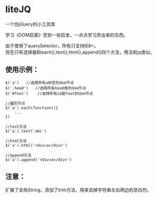 # liteJQ
一个仿jQuery的小工具库

学习《DOM启蒙》受到一些启发，一点点学习弄出来的东西。

由于使用了querySelector，所有只支持IE8+。  
现在只有选择器和each(),text(),html(),append()四个方法，用法和jq类似。

## 使用示例：
```
$('a')   //选择所有a标签的dom节点
$('.head')   //选择所有head类的dom节点
$('#foot')    //选择所有id是foot的dom节点

//遍历节点
$('a').each(function(){
	...
})

//text方法
$('a').text('abc')

//html方法
$('a').html('<div>a</div>')

//append方法
$('a').append('<div>a</div>')
```

## 注意：
扩展了全局String，添加了trim方法，用来去掉字符串左右两边的空白符。
